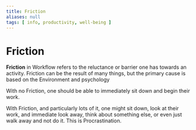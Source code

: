 ```yaml
---
title: Friction
aliases: null
tags: [ info, productivity, well-being ]
---
```

# Friction
**Friction** in Workflow refers to the reluctance or barrier one has towards an activity. Friction can be the result of many things, but the primary cause is based on the Environment and psychology 

With no Friction, one should be able to immediately sit down and begin their work. 

With Friction, and particularly lots of it, one might sit down, look at their work, and immediate look away, think about something else, or even just walk away and not do it. This is Procrastination.
